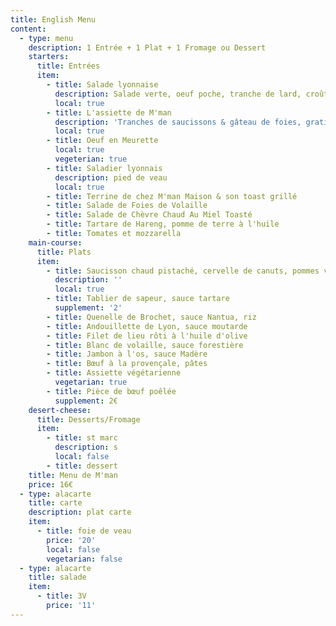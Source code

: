 ```yaml
---
title: English Menu
content:
  - type: menu
    description: 1 Entrée + 1 Plat + 1 Fromage ou Dessert
    starters:
      title: Entrées
      item:
        - title: Salade lyonnaise
          description: Salade verte, oeuf poche, tranche de lard, croûtons
          local: true
        - title: L'assiette de M'man
          description: 'Tranches de saucissons & gâteau de foies, gratinés au four '
          local: true
        - title: Oeuf en Meurette
          local: true
          vegeterian: true
        - title: Saladier lyonnais
          description: pied de veau
          local: true
        - title: Terrine de chez M'man Maison & son toast grillé
        - title: Salade de Foies de Volaille
        - title: Salade de Chèvre Chaud Au Miel Toasté
        - title: Tartare de Hareng, pomme de terre à l'huile
        - title: Tomates et mozzarella
    main-course:
      title: Plats
      item:
        - title: Saucisson chaud pistaché, cervelle de canuts, pommes vapeurs
          description: ''
          local: true
        - title: Tablier de sapeur, sauce tartare
          supplement: '2'
        - title: Quenelle de Brochet, sauce Nantua, riz
        - title: Andouillette de Lyon, sauce moutarde
        - title: Filet de lieu rôti à l'huile d'olive
        - title: Blanc de volaille, sauce forestière
        - title: Jambon à l'os, sauce Madère
        - title: Bœuf à la provençale, pâtes
        - title: Assiette végétarienne
          vegetarian: true
        - title: Pièce de bœuf poêlée
          supplement: 2€
    desert-cheese:
      title: Desserts/Fromage
      item:
        - title: st marc
          description: s
          local: false
        - title: dessert
    title: Menu de M'man
    price: 16€
  - type: alacarte
    title: carte
    description: plat carte
    item:
      - title: foie de veau
        price: '20'
        local: false
        vegetarian: false
  - type: alacarte
    title: salade
    item:
      - title: 3V
        price: '11'
---
```

